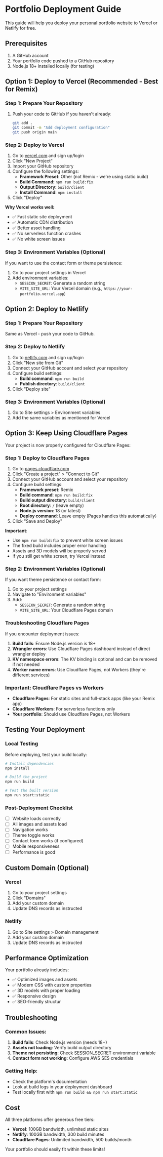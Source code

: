 # Portfolio Deployment Guide

This guide will help you deploy your personal portfolio website to Vercel or Netlify for free.

## Prerequisites

1. A GitHub account
2. Your portfolio code pushed to a GitHub repository
3. Node.js 18+ installed locally (for testing)

## Option 1: Deploy to Vercel (Recommended - Best for Remix)

### Step 1: Prepare Your Repository
1. Push your code to GitHub if you haven't already:
   ```bash
   git add .
   git commit -m "Add deployment configuration"
   git push origin main
   ```

### Step 2: Deploy to Vercel
1. Go to [vercel.com](https://vercel.com) and sign up/login
2. Click "New Project"
3. Import your GitHub repository
4. Configure the following settings:
   - **Framework Preset**: Other (not Remix - we're using static build)
   - **Build Command**: `npm run build:fix`
   - **Output Directory**: `build/client`
   - **Install Command**: `npm install`
5. Click "Deploy"

**Why Vercel works well:**
- ✅ Fast static site deployment
- ✅ Automatic CDN distribution
- ✅ Better asset handling
- ✅ No serverless function crashes
- ✅ No white screen issues

### Step 3: Environment Variables (Optional)
If you want to use the contact form or theme persistence:
1. Go to your project settings in Vercel
2. Add environment variables:
   - `SESSION_SECRET`: Generate a random string
   - `VITE_SITE_URL`: Your Vercel domain (e.g., `https://your-portfolio.vercel.app`)

## Option 2: Deploy to Netlify

### Step 1: Prepare Your Repository
Same as Vercel - push your code to GitHub.

### Step 2: Deploy to Netlify
1. Go to [netlify.com](https://netlify.com) and sign up/login
2. Click "New site from Git"
3. Connect your GitHub account and select your repository
4. Configure build settings:
   - **Build command**: `npm run build`
   - **Publish directory**: `build/client`
5. Click "Deploy site"

### Step 3: Environment Variables (Optional)
1. Go to Site settings > Environment variables
2. Add the same variables as mentioned for Vercel

## Option 3: Keep Using Cloudflare Pages

Your project is now properly configured for Cloudflare Pages:

### Step 1: Deploy to Cloudflare Pages
1. Go to [pages.cloudflare.com](https://pages.cloudflare.com)
2. Click "Create a project" > "Connect to Git"
3. Connect your GitHub account and select your repository
4. Configure build settings:
   - **Framework preset**: Remix
   - **Build command**: `npm run build:fix`
   - **Build output directory**: `build/client`
   - **Root directory**: `/` (leave empty)
   - **Node.js version**: 18 (or latest)
   - **Deploy command**: Leave empty (Pages handles this automatically)
5. Click "Save and Deploy"

**Important**: 
- Use `npm run build:fix` to prevent white screen issues
- The fixed build includes proper error handling
- Assets and 3D models will be properly served
- If you still get white screen, try Vercel instead

### Step 2: Environment Variables (Optional)
If you want theme persistence or contact form:
1. Go to your project settings
2. Navigate to "Environment variables"
3. Add:
   - `SESSION_SECRET`: Generate a random string
   - `VITE_SITE_URL`: Your Cloudflare Pages domain

### Troubleshooting Cloudflare Pages
If you encounter deployment issues:
1. **Build fails**: Ensure Node.js version is 18+
2. **Wrangler errors**: Use Cloudflare Pages dashboard instead of direct wrangler deploy
3. **KV namespace errors**: The KV binding is optional and can be removed if not needed
4. **Worker name errors**: Use Cloudflare Pages, not Workers (they're different services)

### Important: Cloudflare Pages vs Workers
- **Cloudflare Pages**: For static sites and full-stack apps (like your Remix app)
- **Cloudflare Workers**: For serverless functions only
- **Your portfolio**: Should use Cloudflare Pages, not Workers

## Testing Your Deployment

### Local Testing
Before deploying, test your build locally:
```bash
# Install dependencies
npm install

# Build the project
npm run build

# Test the built version
npm run start:static
```

### Post-Deployment Checklist
- [ ] Website loads correctly
- [ ] All images and assets load
- [ ] Navigation works
- [ ] Theme toggle works
- [ ] Contact form works (if configured)
- [ ] Mobile responsiveness
- [ ] Performance is good

## Custom Domain (Optional)

### Vercel
1. Go to your project settings
2. Click "Domains"
3. Add your custom domain
4. Update DNS records as instructed

### Netlify
1. Go to Site settings > Domain management
2. Add your custom domain
3. Update DNS records as instructed

## Performance Optimization

Your portfolio already includes:
- ✅ Optimized images and assets
- ✅ Modern CSS with custom properties
- ✅ 3D models with proper loading
- ✅ Responsive design
- ✅ SEO-friendly structur

## Troubleshooting

### Common Issues:
1. **Build fails**: Check Node.js version (needs 18+)
2. **Assets not loading**: Verify build output directory
3. **Theme not persisting**: Check SESSION_SECRET environment variable
4. **Contact form not working**: Configure AWS SES credentials

### Getting Help:
- Check the platform's documentation
- Look at build logs in your deployment dashboard
- Test locally first with `npm run build && npm run start:static`

## Cost

All three platforms offer generous free tiers:
- **Vercel**: 100GB bandwidth, unlimited static sites
- **Netlify**: 100GB bandwidth, 300 build minutes
- **Cloudflare Pages**: Unlimited bandwidth, 500 builds/month

Your portfolio should easily fit within these limits!
